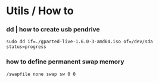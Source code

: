 # Utils / How to

### dd | how to create usb pendrive

```
sudo dd if=./gparted-live-1.6.0-3-amd64.iso of=/dev/sda status=progress
```

### how to define permanent swap memory

```
/swapfile none swap sw 0 0
```
